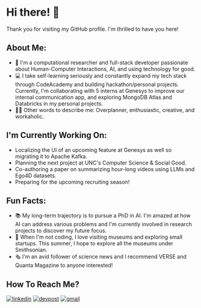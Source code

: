 # Hi there! 👋

Thank you for visiting my GitHub profile. I'm thrilled to have you here!

## About Me:
- 🔬 I'm a computational researcher and full-stack developer passionate about Human-Computer Interactions, AI, and using technology for good.
- 💻 I take self-learning seriously and constantly expand my tech stack through CodeAcademy and building hackathon/personal projects. Currently, I'm collaborating with 5 interns at Genesys to improve our internal communication app, and exploring MongoDB Atlas and Databricks in my personal projects.
- 👩🏻 Other words to describe me: Overplanner, enthusiastic, creative, and workaholic.

## I'm Currently Working On:
- Localizing the UI of an upcoming feature at Genesys as well so migrating it to Apache Kafka. 
- Planning the next project at UNC's Computer Science & Social Good.
- Co-authoring a paper on summarizing hour-long videos using LLMs and Ego4D datasets.
- Preparing for the upcoming recruiting season!

## Fun Facts:
- 📚 My long-term trajectory is to pursue a PhD in AI. I'm amazed at how AI can address various problems and I'm currently involved in research projects to discover my future focus.
- 🔭 When I'm not coding, I love visiting museums and exploring small startups. This summer, I hope to explore all the museums under Smithsonian. 
- 🗞 I'm an avid follower of science news and I recommend VERSE and Quanta Magazine to anyone interested!

## How To Reach Me?
[![linkedin](https://img.shields.io/badge/LinkedIn-0A66C2?style=for-the-badge&logo=LinkedIn&logoColor=white)](https://www.linkedin.com/in/meliora-ho/)
[![devpost](https://img.shields.io/badge/Devpost-0078D7?style=for-the-badge&logo=Devpost&logoColor=white)](https://devpost.com/melioraho9?ref_content=user-portfolio&ref_feature=portfolio&ref_medium=global-nav)
[![gmail](https://img.shields.io/badge/Gmail-EA4335?style=for-the-badge&logo=Gmail&logoColor=white)](mailto:melioraho9@gmail.com)
